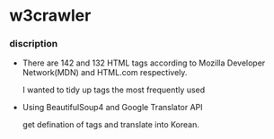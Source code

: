 # w3crawler

### discription
  
- There are 142 and 132 HTML tags according to Mozilla Developer Network(MDN) and HTML.com respectively.

   I wanted to tidy up tags the most frequently used

- Using BeautifulSoup4 and Google Translator API

  get defination of tags and translate into Korean.


